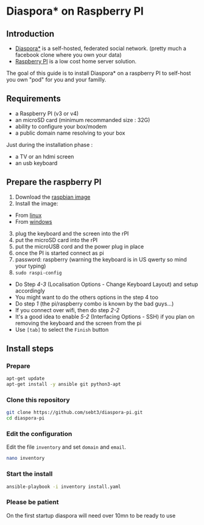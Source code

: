 # Diaspora* on Raspberry PI

## Introduction

- [Diaspora*](https://diasporafoundation.org/) is a self-hosted, federated social network. (pretty much a facebook clone where you own your data)
- [Raspberry PI](https://www.raspberrypi.org/) is a low cost home server solution.

The goal of this guide is to install Diaspora* on a raspberry PI to self-host you own "pod" for you and your familly.

## Requirements

- a Raspberry PI (v3 or v4)
- an microSD card (minimum recommanded size : 32G)
- ability to configure your box/modem
- a public domain name resolving to your box

Just during the installation phase :
- a TV or an hdmi screen
- an usb keyboard

## Prepare the raspberry PI

1. Download the [raspbian image](https://downloads.raspberrypi.org/raspbian_lite_latest) 
2. Install the image:
  - From [linux](https://www.raspberrypi.org/documentation/installation/installing-images/linux.md)
  - From [windows](https://www.raspberrypi.org/documentation/installation/installing-images/windows.md)
3. plug the keyboard and the screen into the rPI
4. put the microSD card into the rPI
5. put the microUSB cord and the power plug in place
6. once the PI is started connect as pi
7. password: raspberry (warning the keyboard is in US qwerty so mind your typing)
8. `sudo raspi-config`
  - Do Step *4-3* (Localisation Options - Change Keyboard Layout) and setup accordingly
  - You might want to do the others options in the step 4 too
  - Do step *1* (the pi/raspberry combo is known by the bad guys...)
  - If you connect over wifi, then do step *2-2*
  - It's a good idea to enable *5-2* (Interfacing Options - SSH) if you plan on removing the keyboard and the screen from the pi
  - Use `[tab]` to select the `Finish` button

## Install steps

### Prepare
```bash
apt-get update
apt-get install -y ansible git python3-apt
```
### Clone this repository
```bash
git clone https://github.com/sebt3/diaspora-pi.git
cd diaspora-pi
```

### Edit the configuration

Edit the file `inventory` and set `domain` and `email`.

```bash
nano inventory
```

### Start the install
```bash
ansible-playbook -i inventory install.yaml
```

### Please be patient
On the first startup diaspora will need over 10mn to be ready to use
